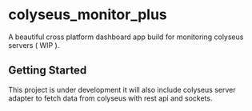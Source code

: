 # colyseus_monitor_plus

 A beautiful cross platform dashboard app build for monitoring colyseus servers ( WIP ).

## Getting Started

This project is under development it will also include colyseus server adapter to fetch data from colyseus with rest api and sockets.
